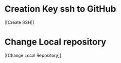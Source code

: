 
# Creation Key ssh to GitHub

[[Create SSH]]

# Change Local repository

[[Change Local Repository]]

